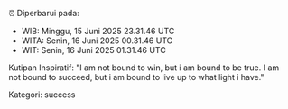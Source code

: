 ⏰ Diperbarui pada:
- WIB: Minggu, 15 Juni 2025 23.31.46 UTC
- WITA: Senin, 16 Juni 2025 00.31.46 UTC
- WIT: Senin, 16 Juni 2025 01.31.46 UTC

Kutipan Inspiratif:
"I am not bound to win, but i am bound to be true. I am not bound to succeed, but i am bound to live up to what light i have."


Kategori: success

